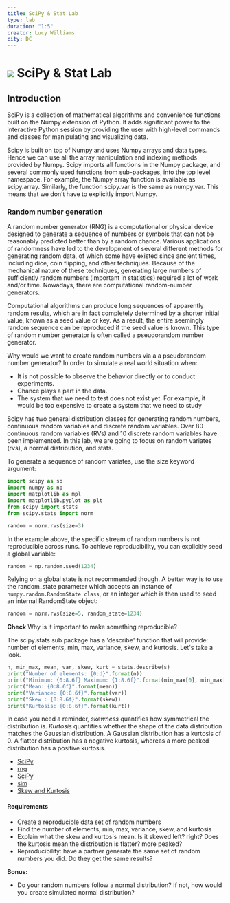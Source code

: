 ```yaml
---
title: SciPy & Stat Lab
type: lab
duration: "1:5"
creator: Lucy Williams
city: DC
---
```


# ![](https://ga-dash.s3.amazonaws.com/production/assets/logo-9f88ae6c9c3871690e33280fcf557f33.png) SciPy & Stat Lab

## Introduction
SciPy is a collection of mathematical algorithms and convenience functions built on the
Numpy extension of Python. It adds significant power to the interactive Python session by
providing the user with high-level commands and classes for manipulating and visualizing data.

Scipy is built on top of Numpy and uses Numpy arrays and data types. Hence we can use all the array
manipulation and indexing methods provided by Numpy. Scipy imports all functions in the Numpy
package, and several commonly used functions from sub-packages, into the top level namespace. For
example, the Numpy array function is available as scipy.array. Similarly, the function scipy.var
is the same as numpy.var. This means that we don’t have to explicitly import Numpy.

### Random number generation

A random number generator (RNG) is a computational or physical device designed to generate a sequence
of numbers or symbols that can not be reasonably predicted better than by a random chance.
Various applications of randomness have led to the development of several different methods
for generating random data, of which some have existed since ancient times, including dice, coin
flipping, and other techniques. Because of the mechanical nature of these techniques, generating
large numbers of sufficiently random numbers (important in statistics) required a lot of work
and/or time. Nowadays, there are computational random-number generators.

Computational algorithms can produce long sequences of apparently random results, which are
in fact completely determined by a shorter initial value, known as a seed value or key. As a result,
the entire seemingly random sequence can be reproduced if the seed value is known. This type of random
number generator is often called a pseudorandom number generator.

Why would we want to create random numbers via a a pseudorandom number generator? In order to simulate
a real world situation when:
- It is not possible to observe the behavior directly or to conduct experiments.
- Chance plays a part in the data.
- The system that we need to test does not exist yet. For example, it would be too expensive
to create a system that we need to study

Scipy has two general distribution classes for generating random numbers, continuous
random variables and discrete random variables. Over 80 continuous random variables
(RVs) and 10 discrete random variables have been implemented. In this lab, we are
going to focus on random variates (rvs), a normal distribution, and stats.

To generate a sequence of random variates, use the size keyword argument:

```Python
import scipy as sp
import numpy as np
import matplotlib as mpl
import matplotlib.pyplot as plt
from scipy import stats
from scipy.stats import norm
```

```Python
random = norm.rvs(size=3)
```

In the example above, the specific stream of random numbers is not reproducible
across runs. To achieve reproducibility, you can explicitly seed a global variable:

```Python
random = np.random.seed(1234)
```

Relying on a global state is not recommended though. A better way is to use the
random_state parameter which accepts an instance of `numpy.random.RandomState class`,
or an integer which is then used to seed an internal RandomState object:

```Python
random = norm.rvs(size=5, random_state=1234)
```

**Check** Why is it important to make something reproducible?

The scipy.stats sub package has a 'describe' function that will provide:
number of elements, min, max, variance, skew, and kurtosis. Let's take a look.
```Python
n, min_max, mean, var, skew, kurt = stats.describe(s)
print("Number of elements: {0:d}".format(n))
print("Minimum: {0:8.6f} Maximum: {1:8.6f}".format(min_max[0], min_max[1]))
print("Mean: {0:8.6f}".format(mean))
print("Variance: {0:8.6f}".format(var))
print("Skew : {0:8.6f}".format(skew))
print("Kurtosis: {0:8.6f}".format(kurt))
```

In case you need a reminder, _skewness_ quantifies how symmetrical the
distribution is. _Kurtosis_ quantifies whether the shape of the data
distribution matches the Gaussian distribution. A Gaussian distribution has a
kurtosis of 0. A flatter distribution has a negative kurtosis, whereas a
more peaked distribution has a positive kurtosis.

- [SciPy](http://docs.scipy.org/doc/scipy-0.17.0/scipy-ref-0.17.0.pdf)
- [rng](https://en.wikipedia.org/wiki/Random_number_generation)
- [SciPy](https://oneau.wordpress.com/2011/02/28/simple-statistics-with-scipy/)
- [sim](http://www.usciences.edu/~lvas/math422/Simulation_modeling.pdf)
- [Skew and Kurtosis](http://www.graphpad.com/guides/prism/6/statistics/index.htm?stat_skewness_and_kurtosis.htm)


#### Requirements
- Create a reproducible data set of random numbers
- Find the number of elements, min, max, variance, skew, and kurtosis
- Explain what the skew and kurtosis mean. Is it skewed left? right? Does the kurtosis mean the
  distribution is flatter? more peaked?
- Reproducibility: have a partner generate the same set of random numbers you did. Do they get
  the same results?

**Bonus:**
- Do your random numbers follow a normal distribution? If not, how would you create simulated
  normal distribution?
